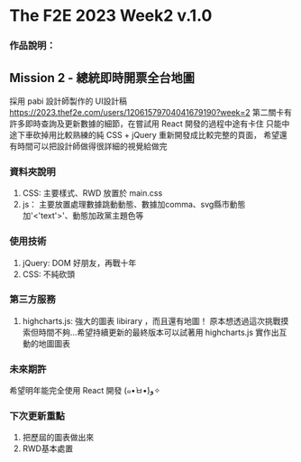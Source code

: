 The F2E 2023 Week2 v.1.0
=======

### 作品說明：
Mission 2 - 總統即時開票全台地圖
---------
採用 pabi 設計師製作的
UI設計稿 https://2023.thef2e.com/users/12061579704041679190?week=2
第二關卡有許多即時查詢及更新數據的細節，在嘗試用 React 開發的過程中途有卡住
只能中途下車砍掉用比較熟練的純 CSS + jQuery 重新開發成比較完整的頁面，
希望還有時間可以把設計師做得很詳細的視覺給做完

### 資料夾說明
1. CSS: 主要樣式、RWD 放置於 main.css
2. js： 主要放置處理數據跳動動態、數據加comma、svg縣市動態加'<'text'>'、動態加政黨主題色等


### 使用技術
1. jQuery: DOM 好朋友，再戰十年
2. CSS: 不純砍頭


### 第三方服務
1. highcharts.js: 強大的圖表 libirary ，而且還有地圖！
原本想透過這次挑戰摸索但時間不夠...希望持續更新的最終版本可以試著用 highcharts.js 實作出互動的地圖圖表
### 未來期許
希望明年能完全使用 React 開發 (๑•̀ㅂ•́)و✧

### 下次更新重點
1. 把歷屆的圖表做出來
2. RWD基本處置

